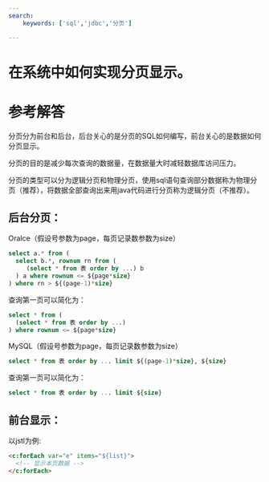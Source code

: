 ```yaml
---
search:
    keywords: ['sql','jdbc','分页']

---
```


# 在系统中如何实现分页显示。

# 参考解答

分页分为前台和后台，后台关心的是分页的SQL如何编写，前台关心的是数据如何分页显示。

分页的目的是减少每次查询的数据量，在数据量大时减轻数据库访问压力。

分页的类型可以分为逻辑分页和物理分页，使用sql语句查询部分数据称为物理分页（推荐），将数据全部查询出来用java代码进行分页称为逻辑分页（不推荐）。

## 后台分页：
Oralce（假设号参数为page，每页记录数参数为size）

```sql
select a.* from (
  select b.*, rownum rn from (
     (select * from 表 order by ...) b
  ) a where rownum <= ${page*size} 
) where rn > ${(page-1)*size}
```
查询第一页可以简化为：
```sql
select * from (
  (select * from 表 order by ...)
) where rownum <= ${page*size} 
```


MySQL（假设号参数为page，每页记录数参数为size）

```sql
select * from 表 order by ... limit ${(page-1)*size}, ${size}
```

查询第一页可以简化为：

```sql
select * from 表 order by ... limit ${size}
```

## 前台显示：

以jstl为例:
```html
<c:forEach var="e" items="${list}">
  <!-- 显示本页数据 -->
</c:forEach>

```


